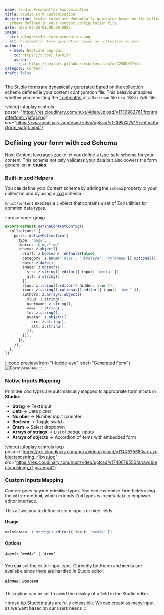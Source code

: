 ```yaml
---
name: Studio Frontmatter Customization
title: Studio Form Customisation
description: Studio forms are dynamically generated based on the collection
  schema defined in your content configuration file.
date: 2025-02-20T01:00:00.000Z
image:
  src: /blog/studio-form-generation.png
  alt: Frontmatter form generation based on collection schema
authors:
  - name: Baptiste Leproux
    to: https://x.com/_larbish
    avatar:
      src: https://avatars.githubusercontent.com/u/7290030?v=4
category: content
draft: false
---
```


The [Studio](https://nuxt.studio) forms are dynamically generated based on the collection schema defined in your content configuration file. This behaviour applies whether you’re editing the [frontmatter](/docs/files/markdown#frontmatter) of a `Markdown` file or a `JSON` / `YAML` file.

:video{autoplay controls poster="https://res.cloudinary.com/nuxt/video/upload/v1739982761/frontmatterform_yjafgt.png" src="https://res.cloudinary.com/nuxt/video/upload/v1739982761/frontmatterform_yjafgt.mp4"}

## **Defining your form with** `zod` Schema

Nuxt Content leverages [zod](https://github.com/colinhacks/zod) to let you define a type-safe schema for your content. This schema not only validates your data but also powers the form generation in **Studio**.

### **Built-in zod Helpers**

You can define your Content schema by adding the `schema` property to your collection and by using a [zod](https://github.com/colinhacks/zod) schema.

`@nuxt/content` exposes a `z` object that contains a set of [Zod](/) utilities for common data types.

::prose-code-group
```ts [content.config.ts]
export default defineContentConfig({
  collections: {
    posts: defineCollection({
      type: 'page',
      source: 'blog/*.md',
      schema: z.object({
        draft: z.boolean().default(false),
        category: z.enum(['Alps', 'Himalaya', 'Pyrenees']).optional(),
        date: z.date(),
        image: z.object({
          src: z.string().editor({ input: 'media' }),
          alt: z.string(),
        }),
        slug: z.string().editor({ hidden: true }),
        icon: z.string().optional().editor({ input: 'icon' }),
        authors: z.array(z.object({
          slug: z.string(),
          username: z.string(),
          name: z.string(),
          to: z.string(),
          avatar: z.object({
            src: z.string(),
            alt: z.string(),
          }),
        })),
      }),
    }),
  },
})    
```

  :::code-preview{icon="i-lucide-eye" label="Generated Form"}
  ![Form preview](/docs/studio/preview-schema.png)
  :::
::

### **Native Inputs Mapping**

Primitive Zod types are automatically mapped to appropriate form inputs in **Studio**:

- **String** → Text input
- **Date** → Date picker
- **Number** → Number input (counter)
- **Boolean** → Toggle switch
- **Enum** → Select dropdown
- **Arrays of strings** → List of badge inputs
- **Arrays of objects** → Accordion of items with embedded form

:video{autoplay controls loop poster="https://res.cloudinary.com/nuxt/video/upload/v1740679550/arrayobjectandstring_r1jpvz.jpg" src="https://res.cloudinary.com/nuxt/video/upload/v1740679550/arrayobjectandstring_r1jpvz.mp4"}

### Custom Inputs Mapping

Content goes beyond primitive types. You can customise form fields using the `editor` method, which extends Zod types with metadata to empower editor interface.

This allows you to define custom inputs or hide fields.

#### Usage

```ts [content.config.ts]
mainScreen: z.string().editor({ input: 'media' })
```

#### Options

##### `input: 'media' | 'icon'`

You can set the editor input type. Currently both icon and media are available since there are handled in Studio editor.

##### `hidden: Boolean`

This option can be set to avoid the display of a field in the Studio editor.

::prose-tip
Studio inputs are fully extensible. We can create as many input as we want based on our users needs.
::
